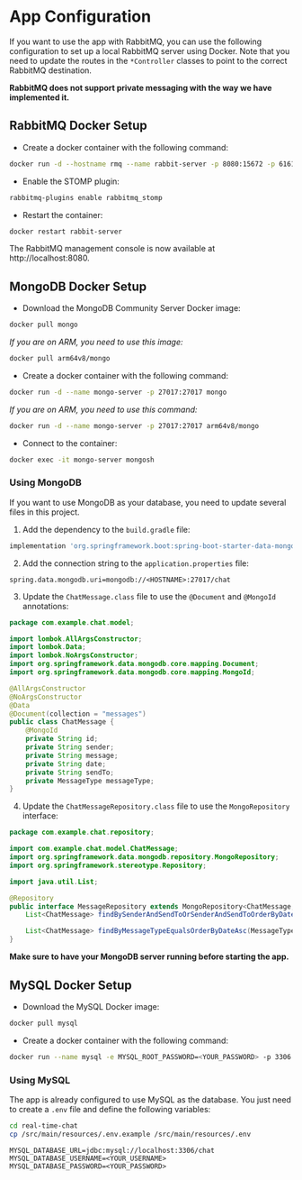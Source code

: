 # App Configuration

If you want to use the app with RabbitMQ, you can use the following configuration to set up a local RabbitMQ server
using Docker. Note that you need to update the routes in the `*Controller` classes to point to the correct RabbitMQ
destination.

**RabbitMQ does not support private messaging with the way we have implemented it.**

## RabbitMQ Docker Setup

- Create a docker container with the following command:

```bash
docker run -d --hostname rmq --name rabbit-server -p 8080:15672 -p 61613:61613 rabbitmq:3-management
```

- Enable the STOMP plugin:

```bash
rabbitmq-plugins enable rabbitmq_stomp
```

- Restart the container:

```bash
docker restart rabbit-server
```

The RabbitMQ management console is now available at http://localhost:8080.

## MongoDB Docker Setup

- Download the MongoDB Community Server Docker image:

```bash
docker pull mongo
```

_If you are on ARM, you need to use this image:_

```bash
docker pull arm64v8/mongo
```

- Create a docker container with the following command:

```bash
docker run -d --name mongo-server -p 27017:27017 mongo
```

_If you are on ARM, you need to use this command:_

```bash
docker run -d --name mongo-server -p 27017:27017 arm64v8/mongo
```

- Connect to the container:

```bash
docker exec -it mongo-server mongosh
```

### Using MongoDB

If you want to use MongoDB as your database, you need to update several files in this project.

1. Add the dependency to the `build.gradle` file:

```groovy
implementation 'org.springframework.boot:spring-boot-starter-data-mongodb'
```

2. Add the connection string to the `application.properties` file:

```properties
spring.data.mongodb.uri=mongodb://<HOSTNAME>:27017/chat
```

3. Update the `ChatMessage.class` file to use the `@Document` and `@MongoId` annotations:

```java
package com.example.chat.model;

import lombok.AllArgsConstructor;
import lombok.Data;
import lombok.NoArgsConstructor;
import org.springframework.data.mongodb.core.mapping.Document;
import org.springframework.data.mongodb.core.mapping.MongoId;

@AllArgsConstructor
@NoArgsConstructor
@Data
@Document(collection = "messages")
public class ChatMessage {
    @MongoId
    private String id;
    private String sender;
    private String message;
    private String date;
    private String sendTo;
    private MessageType messageType;
}
```

4. Update the `ChatMessageRepository.class` file to use the `MongoRepository` interface:

```java
package com.example.chat.repository;

import com.example.chat.model.ChatMessage;
import org.springframework.data.mongodb.repository.MongoRepository;
import org.springframework.stereotype.Repository;

import java.util.List;

@Repository
public interface MessageRepository extends MongoRepository<ChatMessage, String> {
    List<ChatMessage> findBySenderAndSendToOrSenderAndSendToOrderByDateAsc(String sender, String sendTo, String sendTo2, String sender2);

    List<ChatMessage> findByMessageTypeEqualsOrderByDateAsc(MessageType messageType);
}
```

**Make sure to have your MongoDB server running before starting the app.**

## MySQL Docker Setup

- Download the MySQL Docker image:

```bash
docker pull mysql
```

- Create a docker container with the following command:

```bash
docker run --name mysql -e MYSQL_ROOT_PASSWORD=<YOUR_PASSWORD> -p 3306:3306 -d mysql
```

### Using MySQL

The app is already configured to use MySQL as the database. You just need to create a `.env` file and define the
following variables:

```bash
cd real-time-chat
cp /src/main/resources/.env.example /src/main/resources/.env
```

```properties
MYSQL_DATABASE_URL=jdbc:mysql://localhost:3306/chat
MYSQL_DATABASE_USERNAME=<YOUR_USERNAME>
MYSQL_DATABASE_PASSWORD=<YOUR_PASSWORD>
```
